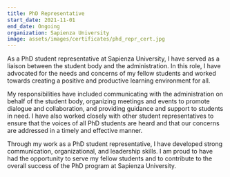 ```yaml
---
title: PhD Representative
start_date: 2021-11-01
end_date: Ongoing 
organization: Sapienza University
image: assets/images/certificates/phd_repr_cert.jpg
---
```

As a PhD student representative at Sapienza University, I have served as a liaison between the student body and the administration. In this role, I have advocated for the needs and concerns of my fellow students and worked towards creating a positive and productive learning environment for all.

My responsibilities have included communicating with the administration on behalf of the student body, organizing meetings and events to promote dialogue and collaboration, and providing guidance and support to students in need. I have also worked closely with other student representatives to ensure that the voices of all PhD students are heard and that our concerns are addressed in a timely and effective manner.

Through my work as a PhD student representative, I have developed strong communication, organizational, and leadership skills. I am proud to have had the opportunity to serve my fellow students and to contribute to the overall success of the PhD program at Sapienza University.